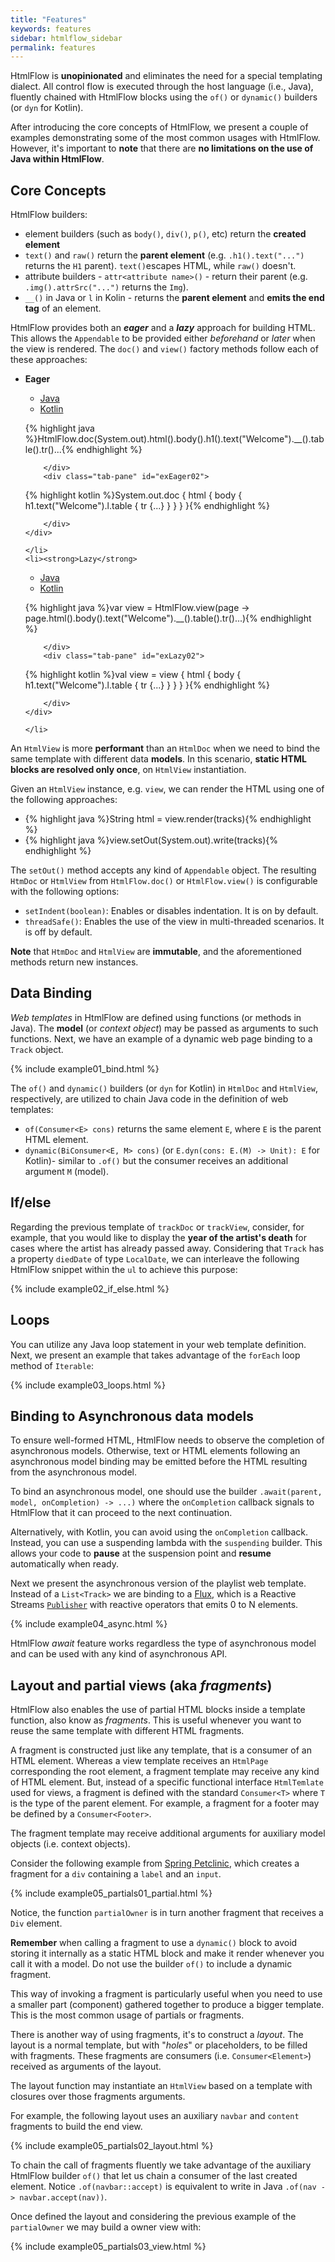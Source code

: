 ```yaml
---
title: "Features"
keywords: features
sidebar: htmlflow_sidebar
permalink: features
---
```



HtmlFlow is **unopinionated** and eliminates the need for a special templating
dialect. All control flow is executed through the host language (i.e., Java),
fluently chained with HtmlFlow blocks using the `of()` or `dynamic()` builders (or `dyn` for Kotlin).

After introducing the core concepts of HtmlFlow, we present a couple of examples
demonstrating some of the most common usages with HtmlFlow. However, it's
important to **note** that there are **no limitations on the use of Java within HtmlFlow**.


## Core Concepts

HtmlFlow builders:
* element builders (such as `body()`, `div()`, `p()`, etc) return the **created element**
* `text()` and `raw()` return the **parent element** (e.g. `.h1().text("...")` returns the `H1` parent). `text()`escapes HTML, while `raw()` doesn't.
* attribute builders - `attr<attribute name>()` - return their parent (e.g. `.img().attrSrc("...")` returns the `Img`).
* `__()` in Java or `l` in Kolin - returns the **parent element** and **emits the end tag** of an element.

HtmlFlow provides both an **_eager_** and a **_lazy_** approach for building HTML.
This allows the `Appendable` to be provided either _beforehand_ or _later_ when
the view is rendered.
The `doc()` and `view()` factory methods follow each of these approaches:
<ul>
    <li><strong>Eager</strong>

<div>	
    <ul  class="nav nav-tabs">
        <li class="active">
            <a  href="#exEager01" data-toggle="tab">Java</a>
        </li>
        <li>
            <a  href="#exEager02" data-toggle="tab">Kotlin</a>
        </li>
    </ul>
    <div class="tab-content">
        <div class="tab-pane active" id="exEager01">

{% highlight java %}HtmlFlow.doc(System.out).html().body().h1().text("Welcome").__().table().tr()...{% endhighlight %}

        </div>
        <div class="tab-pane" id="exEager02">

{% highlight kotlin %}System.out.doc { html { body { h1.text("Welcome").l.table { tr {...} } } } }{% endhighlight %}

        </div>
    </div>
</div>

    </li>
    <li><strong>Lazy</strong>

<div>	
    <ul  class="nav nav-tabs">
        <li class="active">
            <a  href="#exLazy01" data-toggle="tab">Java</a>
        </li>
        <li>
            <a  href="#exLazy02" data-toggle="tab">Kotlin</a>
        </li>
    </ul>
    <div class="tab-content">
        <div class="tab-pane active" id="exLazy01">

{% highlight java %}var view = HtmlFlow.<Model>view(page -> page.html().body().text("Welcome").__().table().tr()...){% endhighlight %}

        </div>
        <div class="tab-pane" id="exLazy02">

{% highlight kotlin %}val view = view<Model> { html { body { h1.text("Welcome").l.table { tr {...} } } } }{% endhighlight %}

        </div>
    </div>
</div>

    </li>
</ul>

An `HtmlView` is more **performant** than an `HtmlDoc` when we need to bind
the same template with different data **models**.
In this scenario, **static HTML blocks are resolved only once**, on `HtmlView` instantiation.

Given an `HtmlView` instance, e.g. `view`, we can render the HTML using one of the
following approaches:
<ul>
    <li>
{% highlight java %}String html = view.render(tracks){% endhighlight %}
    </li>
    <li>
{% highlight java %}view.setOut(System.out).write(tracks){% endhighlight %}
    </li>
</ul>

The `setOut()` method accepts any kind of `Appendable` object.
The resulting `HtmDoc` or `HtmlView` from `HtmlFlow.doc()` or `HtmlFlow.view()` is configurable with the following options:
* `setIndent(boolean)`: Enables or disables indentation. It is on by default.
* `threadSafe()`: Enables the use of the view in multi-threaded scenarios. It is off by default.

**Note** that `HtmDoc` and `HtmlView` are **immutable**, and the aforementioned methods return new instances.

## Data Binding

_Web templates_ in HtmlFlow are defined using functions (or methods in Java). The
**model** (or _context object_) may be passed as arguments to such functions.
Next, we have an example of a dynamic web page binding to a `Track` object.

{% include example01_bind.html %}

The `of()` and `dynamic()` builders (or `dyn` for Kotlin) in `HtmlDoc` and `HtmlView`, respectively,
are utilized to chain Java code in the definition of web templates:

* `of(Consumer<E> cons)` returns the same element `E`, where `E` is the parent HTML element. 
* `dynamic(BiConsumer<E, M> cons)` (or `E.dyn(cons: E.(M) -> Unit): E` for Kotlin)- similar to `.of()` but the consumer receives an additional argument `M` (model). 

## If/else

Regarding the previous template of `trackDoc` or `trackView`, consider, for
example, that you would like to display the **year of the artist's death** for cases
where the artist has already passed away.
Considering that `Track` has a property `diedDate` of type `LocalDate`, we can interleave
the following HtmlFlow snippet within the `ul` to achieve this purpose:

{% include example02_if_else.html %}

## Loops

You can utilize any Java loop statement in your web template definition. Next,
we present an example that takes advantage of the `forEach` loop method of
`Iterable`:

{% include example03_loops.html %}

## Binding to Asynchronous data models

To ensure well-formed HTML, HtmlFlow needs to observe the completion of
asynchronous models. Otherwise, text or HTML elements following an asynchronous
model binding may be emitted before the HTML resulting from the asynchronous
model.

To bind an asynchronous model, one should use the builder
`.await(parent, model, onCompletion) -> ...)`
where the `onCompletion` callback signals to HtmlFlow that it can proceed to the
next continuation.

Alternatively, with Kotlin, you can avoid using the `onCompletion` callback.
Instead, you can use a suspending lambda with the `suspending` builder. This
allows your code to **pause** at the suspension point and **resume**
automatically when ready.

Next we present the asynchronous version of the playlist web template.
Instead of a `List<Track>` we are binding to a [Flux](https://projectreactor.io/docs/core/release/api/reactor/core/publisher/Flux.html),
which is a Reactive Streams [`Publisher`](https://www.reactive-streams.org/reactive-streams-1.0.3-javadoc/org/reactivestreams/Publisher.html?is-external=true) with reactive operators that emits 0 to N elements.

{% include example04_async.html %}

HtmlFlow _await_ feature works regardless the type of asynchronous model and can be used with
any kind of asynchronous API.

## Layout and partial views (aka _fragments_)

HtmlFlow also enables the use of partial HTML blocks inside a template function, also know as _fragments_.
This is useful whenever you want to reuse the same template with different HTML fragments.

A fragment is constructed just like any template, that is a consumer of an HTML element.
Whereas a view template receives an `HtmlPage` corresponding the root element, a fragment template 
may receive any kind of HTML element.
But, instead of a specific functional interface `HtmlTemlate` used for views, a fragment 
is defined with the standard `Consumer<T>` where `T` is the type of the parent element.
For example, a fragment for a footer may be defined by a `Consumer<Footer>`.

The fragment template may receive additional arguments for auxiliary model objects (i.e. context objects).

Consider the following example from [Spring Petclinic](https://github.com/xmlet/spring-petclinic),
which creates a fragment for a `div` containing a `label` and an `input`.

{% include example05_partials01_partial.html %}

Notice, the function `partialOwner` is in turn another fragment that receives a `Div` element.

**Remember** when calling a fragment to use a `dynamic()` block to avoid storing it internally as a static HTML block and make it render whenever you call it with a model. Do not use the builder `of()` to include a dynamic fragment.

This way of invoking a fragment is particularly useful when you need to use a smaller part (component) gathered together to produce a bigger template.
This is the most common usage of partials or fragments.

There is another way of using fragments, it's to construct a _layout_. 
The layout is a normal template, but with "_holes_" or placeholders, to be filled with fragments.
These fragments are consumers (i.e. `Consumer<Element>`) received as arguments of the layout.

The layout function may instantiate an `HtmlView` based on a template with closures over
those fragments arguments.

For example, the following layout uses an auxiliary `navbar` and `content` fragments to build the end view. 

{% include example05_partials02_layout.html %}

To chain the call of fragments fluently we take advantage of the auxiliary HtmlFlow builder `of()` that let us chain a consumer of the last created element.
Notice `.of(navbar::accept)` is equivalent to write in Java `.of(nav -> navbar.accept(nav))`.

Once defined the layout and considering the previous example of the `partialOwner` we may build
a owner view with:

{% include example05_partials03_view.html %}